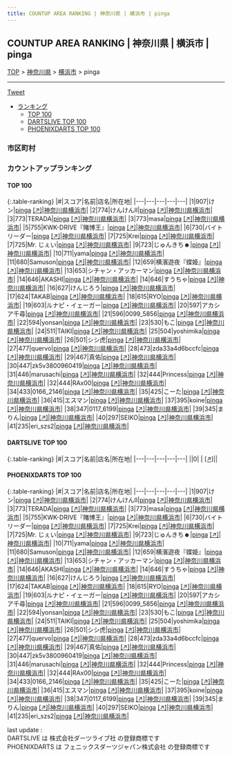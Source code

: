 ```yaml
---
title: COUNTUP AREA RANKING | 神奈川県 | 横浜市 | pinga
---
```

## COUNTUP AREA RANKING | 神奈川県 | 横浜市 | pinga

[TOP](/darts/rank/) > [神奈川県](/darts/rank/神奈川県/) > [横浜市](/darts/rank/神奈川県/横浜市/) > pinga

___

<a href="https://twitter.com/share?ref_src=twsrc%5Etfw" data-text="COUNTUP AREA RANKING | 神奈川県横浜市pinga" class="twitter-share-button" data-hashtags="DARTSLIVE,PHOENIXDARTS,darts,ダーツ" data-show-count="false">Tweet</a>

* [ランキング](#カウントアップランキング)
    * [TOP 100](#top-100)
    * [DARTSLIVE TOP 100](#dartslive-top-100)
    * [PHOENIXDARTS TOP 100](#phoenixdarts-top-100)

### 市区町村

<ul>

</ul>

### カウントアップランキング

#### TOP 100



{:.table-ranking}
|#|スコア|名前|店名|所在地|
|---|---|---|---|---|
|1|907|<span class="rank-name-pd">けン</span>|<a href="/darts/rank/shops/89943.html">pinga</a> <a href="https://vs.phoenixdarts.com/jp/shop/shopDetailInfo/s_89943?s_seq=89943">[↗]</a>|<a href="/darts/rank/神奈川県/横浜市">神奈川県横浜市</a>|
|2|774|<span class="rank-name-pd">けんけんⅡ</span>|<a href="/darts/rank/shops/89943.html">pinga</a> <a href="https://vs.phoenixdarts.com/jp/shop/shopDetailInfo/s_89943?s_seq=89943">[↗]</a>|<a href="/darts/rank/神奈川県/横浜市">神奈川県横浜市</a>|
|3|773|<span class="rank-name-pd">TERADA</span>|<a href="/darts/rank/shops/89943.html">pinga</a> <a href="https://vs.phoenixdarts.com/jp/shop/shopDetailInfo/s_89943?s_seq=89943">[↗]</a>|<a href="/darts/rank/神奈川県/横浜市">神奈川県横浜市</a>|
|3|773|<span class="rank-name-pd">masa</span>|<a href="/darts/rank/shops/89943.html">pinga</a> <a href="https://vs.phoenixdarts.com/jp/shop/shopDetailInfo/s_89943?s_seq=89943">[↗]</a>|<a href="/darts/rank/神奈川県/横浜市">神奈川県横浜市</a>|
|5|755|<span class="rank-name-pd">KWK-DRIVE『賭博王』</span>|<a href="/darts/rank/shops/89943.html">pinga</a> <a href="https://vs.phoenixdarts.com/jp/shop/shopDetailInfo/s_89943?s_seq=89943">[↗]</a>|<a href="/darts/rank/神奈川県/横浜市">神奈川県横浜市</a>|
|6|730|<span class="rank-name-pd">バイトリーダー</span>|<a href="/darts/rank/shops/89943.html">pinga</a> <a href="https://vs.phoenixdarts.com/jp/shop/shopDetailInfo/s_89943?s_seq=89943">[↗]</a>|<a href="/darts/rank/神奈川県/横浜市">神奈川県横浜市</a>|
|7|725|<span class="rank-name-pd">Krei</span>|<a href="/darts/rank/shops/89943.html">pinga</a> <a href="https://vs.phoenixdarts.com/jp/shop/shopDetailInfo/s_89943?s_seq=89943">[↗]</a>|<a href="/darts/rank/神奈川県/横浜市">神奈川県横浜市</a>|
|7|725|<span class="rank-name-pd">Mr. じぇい</span>|<a href="/darts/rank/shops/89943.html">pinga</a> <a href="https://vs.phoenixdarts.com/jp/shop/shopDetailInfo/s_89943?s_seq=89943">[↗]</a>|<a href="/darts/rank/神奈川県/横浜市">神奈川県横浜市</a>|
|9|723|<span class="rank-name-pd">じゅんきち☻</span>|<a href="/darts/rank/shops/89943.html">pinga</a> <a href="https://vs.phoenixdarts.com/jp/shop/shopDetailInfo/s_89943?s_seq=89943">[↗]</a>|<a href="/darts/rank/神奈川県/横浜市">神奈川県横浜市</a>|
|10|711|<span class="rank-name-pd">yama</span>|<a href="/darts/rank/shops/89943.html">pinga</a> <a href="https://vs.phoenixdarts.com/jp/shop/shopDetailInfo/s_89943?s_seq=89943">[↗]</a>|<a href="/darts/rank/神奈川県/横浜市">神奈川県横浜市</a>|
|11|680|<span class="rank-name-pd">Samuson</span>|<a href="/darts/rank/shops/89943.html">pinga</a> <a href="https://vs.phoenixdarts.com/jp/shop/shopDetailInfo/s_89943?s_seq=89943">[↗]</a>|<a href="/darts/rank/神奈川県/横浜市">神奈川県横浜市</a>|
|12|659|<span class="rank-name-pd">横濱遊夜『蝶姫』</span>|<a href="/darts/rank/shops/89943.html">pinga</a> <a href="https://vs.phoenixdarts.com/jp/shop/shopDetailInfo/s_89943?s_seq=89943">[↗]</a>|<a href="/darts/rank/神奈川県/横浜市">神奈川県横浜市</a>|
|13|653|<span class="rank-name-pd">シチャン・アッカーマン</span>|<a href="/darts/rank/shops/89943.html">pinga</a> <a href="https://vs.phoenixdarts.com/jp/shop/shopDetailInfo/s_89943?s_seq=89943">[↗]</a>|<a href="/darts/rank/神奈川県/横浜市">神奈川県横浜市</a>|
|14|646|<span class="rank-name-pd">AKASHI</span>|<a href="/darts/rank/shops/89943.html">pinga</a> <a href="https://vs.phoenixdarts.com/jp/shop/shopDetailInfo/s_89943?s_seq=89943">[↗]</a>|<a href="/darts/rank/神奈川県/横浜市">神奈川県横浜市</a>|
|14|646|<span class="rank-name-pd">すうちゃ</span>|<a href="/darts/rank/shops/89943.html">pinga</a> <a href="https://vs.phoenixdarts.com/jp/shop/shopDetailInfo/s_89943?s_seq=89943">[↗]</a>|<a href="/darts/rank/神奈川県/横浜市">神奈川県横浜市</a>|
|16|627|<span class="rank-name-pd">けんじろう</span>|<a href="/darts/rank/shops/89943.html">pinga</a> <a href="https://vs.phoenixdarts.com/jp/shop/shopDetailInfo/s_89943?s_seq=89943">[↗]</a>|<a href="/darts/rank/神奈川県/横浜市">神奈川県横浜市</a>|
|17|624|<span class="rank-name-pd">TAKAB</span>|<a href="/darts/rank/shops/89943.html">pinga</a> <a href="https://vs.phoenixdarts.com/jp/shop/shopDetailInfo/s_89943?s_seq=89943">[↗]</a>|<a href="/darts/rank/神奈川県/横浜市">神奈川県横浜市</a>|
|18|615|<span class="rank-name-pd">RYO</span>|<a href="/darts/rank/shops/89943.html">pinga</a> <a href="https://vs.phoenixdarts.com/jp/shop/shopDetailInfo/s_89943?s_seq=89943">[↗]</a>|<a href="/darts/rank/神奈川県/横浜市">神奈川県横浜市</a>|
|19|603|<span class="rank-name-pd">ルナピ・イェーガー</span>|<a href="/darts/rank/shops/89943.html">pinga</a> <a href="https://vs.phoenixdarts.com/jp/shop/shopDetailInfo/s_89943?s_seq=89943">[↗]</a>|<a href="/darts/rank/神奈川県/横浜市">神奈川県横浜市</a>|
|20|597|<span class="rank-name-pd">アカシア千尋</span>|<a href="/darts/rank/shops/89943.html">pinga</a> <a href="https://vs.phoenixdarts.com/jp/shop/shopDetailInfo/s_89943?s_seq=89943">[↗]</a>|<a href="/darts/rank/神奈川県/横浜市">神奈川県横浜市</a>|
|21|596|<span class="rank-name-pd">0099_5856</span>|<a href="/darts/rank/shops/89943.html">pinga</a> <a href="https://vs.phoenixdarts.com/jp/shop/shopDetailInfo/s_89943?s_seq=89943">[↗]</a>|<a href="/darts/rank/神奈川県/横浜市">神奈川県横浜市</a>|
|22|594|<span class="rank-name-pd">yonsan</span>|<a href="/darts/rank/shops/89943.html">pinga</a> <a href="https://vs.phoenixdarts.com/jp/shop/shopDetailInfo/s_89943?s_seq=89943">[↗]</a>|<a href="/darts/rank/神奈川県/横浜市">神奈川県横浜市</a>|
|23|530|<span class="rank-name-pd">もこ</span>|<a href="/darts/rank/shops/89943.html">pinga</a> <a href="https://vs.phoenixdarts.com/jp/shop/shopDetailInfo/s_89943?s_seq=89943">[↗]</a>|<a href="/darts/rank/神奈川県/横浜市">神奈川県横浜市</a>|
|24|511|<span class="rank-name-pd">TAIKI</span>|<a href="/darts/rank/shops/89943.html">pinga</a> <a href="https://vs.phoenixdarts.com/jp/shop/shopDetailInfo/s_89943?s_seq=89943">[↗]</a>|<a href="/darts/rank/神奈川県/横浜市">神奈川県横浜市</a>|
|25|504|<span class="rank-name-pd">yoshimika</span>|<a href="/darts/rank/shops/89943.html">pinga</a> <a href="https://vs.phoenixdarts.com/jp/shop/shopDetailInfo/s_89943?s_seq=89943">[↗]</a>|<a href="/darts/rank/神奈川県/横浜市">神奈川県横浜市</a>|
|26|501|<span class="rank-name-pd">シシ虎</span>|<a href="/darts/rank/shops/89943.html">pinga</a> <a href="https://vs.phoenixdarts.com/jp/shop/shopDetailInfo/s_89943?s_seq=89943">[↗]</a>|<a href="/darts/rank/神奈川県/横浜市">神奈川県横浜市</a>|
|27|477|<span class="rank-name-pd">quervo</span>|<a href="/darts/rank/shops/89943.html">pinga</a> <a href="https://vs.phoenixdarts.com/jp/shop/shopDetailInfo/s_89943?s_seq=89943">[↗]</a>|<a href="/darts/rank/神奈川県/横浜市">神奈川県横浜市</a>|
|28|473|<span class="rank-name-pd">zda33a4d6bccfc</span>|<a href="/darts/rank/shops/89943.html">pinga</a> <a href="https://vs.phoenixdarts.com/jp/shop/shopDetailInfo/s_89943?s_seq=89943">[↗]</a>|<a href="/darts/rank/神奈川県/横浜市">神奈川県横浜市</a>|
|29|467|<span class="rank-name-pd">真佑</span>|<a href="/darts/rank/shops/89943.html">pinga</a> <a href="https://vs.phoenixdarts.com/jp/shop/shopDetailInfo/s_89943?s_seq=89943">[↗]</a>|<a href="/darts/rank/神奈川県/横浜市">神奈川県横浜市</a>|
|30|447|<span class="rank-name-pd">zk5v3800960419</span>|<a href="/darts/rank/shops/89943.html">pinga</a> <a href="https://vs.phoenixdarts.com/jp/shop/shopDetailInfo/s_89943?s_seq=89943">[↗]</a>|<a href="/darts/rank/神奈川県/横浜市">神奈川県横浜市</a>|
|31|446|<span class="rank-name-pd">marusachi</span>|<a href="/darts/rank/shops/89943.html">pinga</a> <a href="https://vs.phoenixdarts.com/jp/shop/shopDetailInfo/s_89943?s_seq=89943">[↗]</a>|<a href="/darts/rank/神奈川県/横浜市">神奈川県横浜市</a>|
|32|444|<span class="rank-name-pd">Princess</span>|<a href="/darts/rank/shops/89943.html">pinga</a> <a href="https://vs.phoenixdarts.com/jp/shop/shopDetailInfo/s_89943?s_seq=89943">[↗]</a>|<a href="/darts/rank/神奈川県/横浜市">神奈川県横浜市</a>|
|32|444|<span class="rank-name-pd">RAx00</span>|<a href="/darts/rank/shops/89943.html">pinga</a> <a href="https://vs.phoenixdarts.com/jp/shop/shopDetailInfo/s_89943?s_seq=89943">[↗]</a>|<a href="/darts/rank/神奈川県/横浜市">神奈川県横浜市</a>|
|34|433|<span class="rank-name-pd">0166_2146</span>|<a href="/darts/rank/shops/89943.html">pinga</a> <a href="https://vs.phoenixdarts.com/jp/shop/shopDetailInfo/s_89943?s_seq=89943">[↗]</a>|<a href="/darts/rank/神奈川県/横浜市">神奈川県横浜市</a>|
|35|425|<span class="rank-name-pd">こーた</span>|<a href="/darts/rank/shops/89943.html">pinga</a> <a href="https://vs.phoenixdarts.com/jp/shop/shopDetailInfo/s_89943?s_seq=89943">[↗]</a>|<a href="/darts/rank/神奈川県/横浜市">神奈川県横浜市</a>|
|36|415|<span class="rank-name-pd">エスマン</span>|<a href="/darts/rank/shops/89943.html">pinga</a> <a href="https://vs.phoenixdarts.com/jp/shop/shopDetailInfo/s_89943?s_seq=89943">[↗]</a>|<a href="/darts/rank/神奈川県/横浜市">神奈川県横浜市</a>|
|37|395|<span class="rank-name-pd">koine</span>|<a href="/darts/rank/shops/89943.html">pinga</a> <a href="https://vs.phoenixdarts.com/jp/shop/shopDetailInfo/s_89943?s_seq=89943">[↗]</a>|<a href="/darts/rank/神奈川県/横浜市">神奈川県横浜市</a>|
|38|347|<span class="rank-name-pd">0117_6199</span>|<a href="/darts/rank/shops/89943.html">pinga</a> <a href="https://vs.phoenixdarts.com/jp/shop/shopDetailInfo/s_89943?s_seq=89943">[↗]</a>|<a href="/darts/rank/神奈川県/横浜市">神奈川県横浜市</a>|
|39|345|<span class="rank-name-pd">まりん</span>|<a href="/darts/rank/shops/89943.html">pinga</a> <a href="https://vs.phoenixdarts.com/jp/shop/shopDetailInfo/s_89943?s_seq=89943">[↗]</a>|<a href="/darts/rank/神奈川県/横浜市">神奈川県横浜市</a>|
|40|297|<span class="rank-name-pd">SEIKO</span>|<a href="/darts/rank/shops/89943.html">pinga</a> <a href="https://vs.phoenixdarts.com/jp/shop/shopDetailInfo/s_89943?s_seq=89943">[↗]</a>|<a href="/darts/rank/神奈川県/横浜市">神奈川県横浜市</a>|
|41|235|<span class="rank-name-pd">eri_szs2</span>|<a href="/darts/rank/shops/89943.html">pinga</a> <a href="https://vs.phoenixdarts.com/jp/shop/shopDetailInfo/s_89943?s_seq=89943">[↗]</a>|<a href="/darts/rank/神奈川県/横浜市">神奈川県横浜市</a>|


#### DARTSLIVE TOP 100



{:.table-ranking}
|#|スコア|名前|店名|所在地|
|---|---|---|---|---|
||0|<span class="rank-name-dl"> </span>|<a href="/darts/rank/shops/.html"></a> <a href="">[↗]</a>|<a href="/darts/rank//"></a>|


#### PHOENIXDARTS TOP 100



{:.table-ranking}
|#|スコア|名前|店名|所在地|
|---|---|---|---|---|
|1|907|<span class="rank-name-pd">けン</span>|<a href="/darts/rank/shops/89943.html">pinga</a> <a href="https://vs.phoenixdarts.com/jp/shop/shopDetailInfo/s_89943?s_seq=89943">[↗]</a>|<a href="/darts/rank/神奈川県/横浜市">神奈川県横浜市</a>|
|2|774|<span class="rank-name-pd">けんけんⅡ</span>|<a href="/darts/rank/shops/89943.html">pinga</a> <a href="https://vs.phoenixdarts.com/jp/shop/shopDetailInfo/s_89943?s_seq=89943">[↗]</a>|<a href="/darts/rank/神奈川県/横浜市">神奈川県横浜市</a>|
|3|773|<span class="rank-name-pd">TERADA</span>|<a href="/darts/rank/shops/89943.html">pinga</a> <a href="https://vs.phoenixdarts.com/jp/shop/shopDetailInfo/s_89943?s_seq=89943">[↗]</a>|<a href="/darts/rank/神奈川県/横浜市">神奈川県横浜市</a>|
|3|773|<span class="rank-name-pd">masa</span>|<a href="/darts/rank/shops/89943.html">pinga</a> <a href="https://vs.phoenixdarts.com/jp/shop/shopDetailInfo/s_89943?s_seq=89943">[↗]</a>|<a href="/darts/rank/神奈川県/横浜市">神奈川県横浜市</a>|
|5|755|<span class="rank-name-pd">KWK-DRIVE『賭博王』</span>|<a href="/darts/rank/shops/89943.html">pinga</a> <a href="https://vs.phoenixdarts.com/jp/shop/shopDetailInfo/s_89943?s_seq=89943">[↗]</a>|<a href="/darts/rank/神奈川県/横浜市">神奈川県横浜市</a>|
|6|730|<span class="rank-name-pd">バイトリーダー</span>|<a href="/darts/rank/shops/89943.html">pinga</a> <a href="https://vs.phoenixdarts.com/jp/shop/shopDetailInfo/s_89943?s_seq=89943">[↗]</a>|<a href="/darts/rank/神奈川県/横浜市">神奈川県横浜市</a>|
|7|725|<span class="rank-name-pd">Krei</span>|<a href="/darts/rank/shops/89943.html">pinga</a> <a href="https://vs.phoenixdarts.com/jp/shop/shopDetailInfo/s_89943?s_seq=89943">[↗]</a>|<a href="/darts/rank/神奈川県/横浜市">神奈川県横浜市</a>|
|7|725|<span class="rank-name-pd">Mr. じぇい</span>|<a href="/darts/rank/shops/89943.html">pinga</a> <a href="https://vs.phoenixdarts.com/jp/shop/shopDetailInfo/s_89943?s_seq=89943">[↗]</a>|<a href="/darts/rank/神奈川県/横浜市">神奈川県横浜市</a>|
|9|723|<span class="rank-name-pd">じゅんきち☻</span>|<a href="/darts/rank/shops/89943.html">pinga</a> <a href="https://vs.phoenixdarts.com/jp/shop/shopDetailInfo/s_89943?s_seq=89943">[↗]</a>|<a href="/darts/rank/神奈川県/横浜市">神奈川県横浜市</a>|
|10|711|<span class="rank-name-pd">yama</span>|<a href="/darts/rank/shops/89943.html">pinga</a> <a href="https://vs.phoenixdarts.com/jp/shop/shopDetailInfo/s_89943?s_seq=89943">[↗]</a>|<a href="/darts/rank/神奈川県/横浜市">神奈川県横浜市</a>|
|11|680|<span class="rank-name-pd">Samuson</span>|<a href="/darts/rank/shops/89943.html">pinga</a> <a href="https://vs.phoenixdarts.com/jp/shop/shopDetailInfo/s_89943?s_seq=89943">[↗]</a>|<a href="/darts/rank/神奈川県/横浜市">神奈川県横浜市</a>|
|12|659|<span class="rank-name-pd">横濱遊夜『蝶姫』</span>|<a href="/darts/rank/shops/89943.html">pinga</a> <a href="https://vs.phoenixdarts.com/jp/shop/shopDetailInfo/s_89943?s_seq=89943">[↗]</a>|<a href="/darts/rank/神奈川県/横浜市">神奈川県横浜市</a>|
|13|653|<span class="rank-name-pd">シチャン・アッカーマン</span>|<a href="/darts/rank/shops/89943.html">pinga</a> <a href="https://vs.phoenixdarts.com/jp/shop/shopDetailInfo/s_89943?s_seq=89943">[↗]</a>|<a href="/darts/rank/神奈川県/横浜市">神奈川県横浜市</a>|
|14|646|<span class="rank-name-pd">AKASHI</span>|<a href="/darts/rank/shops/89943.html">pinga</a> <a href="https://vs.phoenixdarts.com/jp/shop/shopDetailInfo/s_89943?s_seq=89943">[↗]</a>|<a href="/darts/rank/神奈川県/横浜市">神奈川県横浜市</a>|
|14|646|<span class="rank-name-pd">すうちゃ</span>|<a href="/darts/rank/shops/89943.html">pinga</a> <a href="https://vs.phoenixdarts.com/jp/shop/shopDetailInfo/s_89943?s_seq=89943">[↗]</a>|<a href="/darts/rank/神奈川県/横浜市">神奈川県横浜市</a>|
|16|627|<span class="rank-name-pd">けんじろう</span>|<a href="/darts/rank/shops/89943.html">pinga</a> <a href="https://vs.phoenixdarts.com/jp/shop/shopDetailInfo/s_89943?s_seq=89943">[↗]</a>|<a href="/darts/rank/神奈川県/横浜市">神奈川県横浜市</a>|
|17|624|<span class="rank-name-pd">TAKAB</span>|<a href="/darts/rank/shops/89943.html">pinga</a> <a href="https://vs.phoenixdarts.com/jp/shop/shopDetailInfo/s_89943?s_seq=89943">[↗]</a>|<a href="/darts/rank/神奈川県/横浜市">神奈川県横浜市</a>|
|18|615|<span class="rank-name-pd">RYO</span>|<a href="/darts/rank/shops/89943.html">pinga</a> <a href="https://vs.phoenixdarts.com/jp/shop/shopDetailInfo/s_89943?s_seq=89943">[↗]</a>|<a href="/darts/rank/神奈川県/横浜市">神奈川県横浜市</a>|
|19|603|<span class="rank-name-pd">ルナピ・イェーガー</span>|<a href="/darts/rank/shops/89943.html">pinga</a> <a href="https://vs.phoenixdarts.com/jp/shop/shopDetailInfo/s_89943?s_seq=89943">[↗]</a>|<a href="/darts/rank/神奈川県/横浜市">神奈川県横浜市</a>|
|20|597|<span class="rank-name-pd">アカシア千尋</span>|<a href="/darts/rank/shops/89943.html">pinga</a> <a href="https://vs.phoenixdarts.com/jp/shop/shopDetailInfo/s_89943?s_seq=89943">[↗]</a>|<a href="/darts/rank/神奈川県/横浜市">神奈川県横浜市</a>|
|21|596|<span class="rank-name-pd">0099_5856</span>|<a href="/darts/rank/shops/89943.html">pinga</a> <a href="https://vs.phoenixdarts.com/jp/shop/shopDetailInfo/s_89943?s_seq=89943">[↗]</a>|<a href="/darts/rank/神奈川県/横浜市">神奈川県横浜市</a>|
|22|594|<span class="rank-name-pd">yonsan</span>|<a href="/darts/rank/shops/89943.html">pinga</a> <a href="https://vs.phoenixdarts.com/jp/shop/shopDetailInfo/s_89943?s_seq=89943">[↗]</a>|<a href="/darts/rank/神奈川県/横浜市">神奈川県横浜市</a>|
|23|530|<span class="rank-name-pd">もこ</span>|<a href="/darts/rank/shops/89943.html">pinga</a> <a href="https://vs.phoenixdarts.com/jp/shop/shopDetailInfo/s_89943?s_seq=89943">[↗]</a>|<a href="/darts/rank/神奈川県/横浜市">神奈川県横浜市</a>|
|24|511|<span class="rank-name-pd">TAIKI</span>|<a href="/darts/rank/shops/89943.html">pinga</a> <a href="https://vs.phoenixdarts.com/jp/shop/shopDetailInfo/s_89943?s_seq=89943">[↗]</a>|<a href="/darts/rank/神奈川県/横浜市">神奈川県横浜市</a>|
|25|504|<span class="rank-name-pd">yoshimika</span>|<a href="/darts/rank/shops/89943.html">pinga</a> <a href="https://vs.phoenixdarts.com/jp/shop/shopDetailInfo/s_89943?s_seq=89943">[↗]</a>|<a href="/darts/rank/神奈川県/横浜市">神奈川県横浜市</a>|
|26|501|<span class="rank-name-pd">シシ虎</span>|<a href="/darts/rank/shops/89943.html">pinga</a> <a href="https://vs.phoenixdarts.com/jp/shop/shopDetailInfo/s_89943?s_seq=89943">[↗]</a>|<a href="/darts/rank/神奈川県/横浜市">神奈川県横浜市</a>|
|27|477|<span class="rank-name-pd">quervo</span>|<a href="/darts/rank/shops/89943.html">pinga</a> <a href="https://vs.phoenixdarts.com/jp/shop/shopDetailInfo/s_89943?s_seq=89943">[↗]</a>|<a href="/darts/rank/神奈川県/横浜市">神奈川県横浜市</a>|
|28|473|<span class="rank-name-pd">zda33a4d6bccfc</span>|<a href="/darts/rank/shops/89943.html">pinga</a> <a href="https://vs.phoenixdarts.com/jp/shop/shopDetailInfo/s_89943?s_seq=89943">[↗]</a>|<a href="/darts/rank/神奈川県/横浜市">神奈川県横浜市</a>|
|29|467|<span class="rank-name-pd">真佑</span>|<a href="/darts/rank/shops/89943.html">pinga</a> <a href="https://vs.phoenixdarts.com/jp/shop/shopDetailInfo/s_89943?s_seq=89943">[↗]</a>|<a href="/darts/rank/神奈川県/横浜市">神奈川県横浜市</a>|
|30|447|<span class="rank-name-pd">zk5v3800960419</span>|<a href="/darts/rank/shops/89943.html">pinga</a> <a href="https://vs.phoenixdarts.com/jp/shop/shopDetailInfo/s_89943?s_seq=89943">[↗]</a>|<a href="/darts/rank/神奈川県/横浜市">神奈川県横浜市</a>|
|31|446|<span class="rank-name-pd">marusachi</span>|<a href="/darts/rank/shops/89943.html">pinga</a> <a href="https://vs.phoenixdarts.com/jp/shop/shopDetailInfo/s_89943?s_seq=89943">[↗]</a>|<a href="/darts/rank/神奈川県/横浜市">神奈川県横浜市</a>|
|32|444|<span class="rank-name-pd">Princess</span>|<a href="/darts/rank/shops/89943.html">pinga</a> <a href="https://vs.phoenixdarts.com/jp/shop/shopDetailInfo/s_89943?s_seq=89943">[↗]</a>|<a href="/darts/rank/神奈川県/横浜市">神奈川県横浜市</a>|
|32|444|<span class="rank-name-pd">RAx00</span>|<a href="/darts/rank/shops/89943.html">pinga</a> <a href="https://vs.phoenixdarts.com/jp/shop/shopDetailInfo/s_89943?s_seq=89943">[↗]</a>|<a href="/darts/rank/神奈川県/横浜市">神奈川県横浜市</a>|
|34|433|<span class="rank-name-pd">0166_2146</span>|<a href="/darts/rank/shops/89943.html">pinga</a> <a href="https://vs.phoenixdarts.com/jp/shop/shopDetailInfo/s_89943?s_seq=89943">[↗]</a>|<a href="/darts/rank/神奈川県/横浜市">神奈川県横浜市</a>|
|35|425|<span class="rank-name-pd">こーた</span>|<a href="/darts/rank/shops/89943.html">pinga</a> <a href="https://vs.phoenixdarts.com/jp/shop/shopDetailInfo/s_89943?s_seq=89943">[↗]</a>|<a href="/darts/rank/神奈川県/横浜市">神奈川県横浜市</a>|
|36|415|<span class="rank-name-pd">エスマン</span>|<a href="/darts/rank/shops/89943.html">pinga</a> <a href="https://vs.phoenixdarts.com/jp/shop/shopDetailInfo/s_89943?s_seq=89943">[↗]</a>|<a href="/darts/rank/神奈川県/横浜市">神奈川県横浜市</a>|
|37|395|<span class="rank-name-pd">koine</span>|<a href="/darts/rank/shops/89943.html">pinga</a> <a href="https://vs.phoenixdarts.com/jp/shop/shopDetailInfo/s_89943?s_seq=89943">[↗]</a>|<a href="/darts/rank/神奈川県/横浜市">神奈川県横浜市</a>|
|38|347|<span class="rank-name-pd">0117_6199</span>|<a href="/darts/rank/shops/89943.html">pinga</a> <a href="https://vs.phoenixdarts.com/jp/shop/shopDetailInfo/s_89943?s_seq=89943">[↗]</a>|<a href="/darts/rank/神奈川県/横浜市">神奈川県横浜市</a>|
|39|345|<span class="rank-name-pd">まりん</span>|<a href="/darts/rank/shops/89943.html">pinga</a> <a href="https://vs.phoenixdarts.com/jp/shop/shopDetailInfo/s_89943?s_seq=89943">[↗]</a>|<a href="/darts/rank/神奈川県/横浜市">神奈川県横浜市</a>|
|40|297|<span class="rank-name-pd">SEIKO</span>|<a href="/darts/rank/shops/89943.html">pinga</a> <a href="https://vs.phoenixdarts.com/jp/shop/shopDetailInfo/s_89943?s_seq=89943">[↗]</a>|<a href="/darts/rank/神奈川県/横浜市">神奈川県横浜市</a>|
|41|235|<span class="rank-name-pd">eri_szs2</span>|<a href="/darts/rank/shops/89943.html">pinga</a> <a href="https://vs.phoenixdarts.com/jp/shop/shopDetailInfo/s_89943?s_seq=89943">[↗]</a>|<a href="/darts/rank/神奈川県/横浜市">神奈川県横浜市</a>|


<div class="footer border-top border-gray-light mt-5 pt-3 text-right text-gray">
    last update : <span style="font-weight: italic" id="foot_last_modified"></span><br />
    DARTSLIVE は 株式会社ダーツライブ社 の登録商標です<br />
    PHOENIXDARTS は フェニックスダーツジャパン株式会社 の登録商標です<br />
</div>

<script src="https://cdnjs.cloudflare.com/ajax/libs/jquery.tablesorter/2.31.3/js/jquery.tablesorter.min.js" integrity="sha512-qzgd5cYSZcosqpzpn7zF2ZId8f/8CHmFKZ8j7mU4OUXTNRd5g+ZHBPsgKEwoqxCtdQvExE5LprwwPAgoicguNg==" crossorigin="anonymous" referrerpolicy="no-referrer"></script>
<link rel="stylesheet" href="https://cdnjs.cloudflare.com/ajax/libs/jquery.tablesorter/2.31.3/css/theme.default.min.css" integrity="sha512-wghhOJkjQX0Lh3NSWvNKeZ0ZpNn+SPVXX1Qyc9OCaogADktxrBiBdKGDoqVUOyhStvMBmJQ8ZdMHiR3wuEq8+w==" crossorigin="anonymous" referrerpolicy="no-referrer" />
<script>
$(function() {
    $(".table-ranking").tablesorter({sortList:[[0, 0]]});
    $("#foot_last_modified").text(formatDate(new Date(document.lastModified), 'yyyy-MM-dd HH:mm:ss'));
});
</script>

<script async src="https://platform.twitter.com/widgets.js" charset="utf-8"></script>
